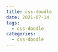 ```yaml
---
title: css-doodle
date: 2021-07-14
tags:
  - css-doodle
categories:
  - css-doodle
---
```


<Demo-1/>
